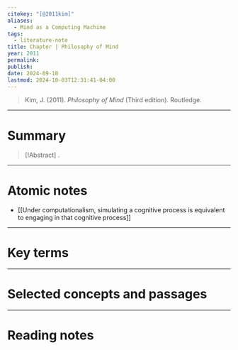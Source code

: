 ```yaml
---
citekey: "[@2011kim]"
aliases:
  - Mind as a Computing Machine
tags:
  - literature-note
title: Chapter | Philosophy of Mind
year: 2011
permalink: 
publish: 
date: 2024-09-10
lastmod: 2024-10-03T12:31:41-04:00
---
```

> Kim, J. (2011). _Philosophy of Mind_ (Third edition). Routledge.

---

# Summary

> [!Abstract]
>.


---
# Atomic notes

- [[Under computationalism, simulating a cognitive process is equivalent to engaging in that cognitive process]]

---

# Key terms



---

# Selected concepts and passages

---

# Reading notes

